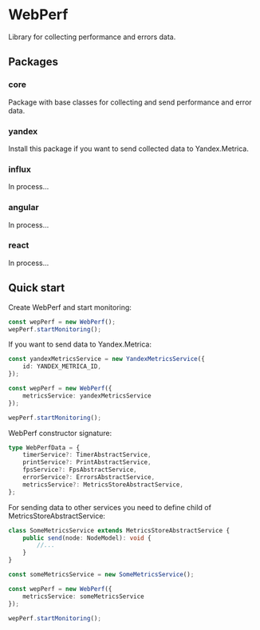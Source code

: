 # WebPerf
Library for collecting performance and errors data.

## Packages

### core
Package with base classes for collecting and send performance and error data.

### yandex
Install this package if you want to send collected data to Yandex.Metrica.

### influx
In process...

### angular
In process...

### react
In process...

## Quick start

Create WebPerf and start monitoring:
```ts
const wepPerf = new WebPerf();
wepPerf.startMonitoring();
```

If you want to send data to Yandex.Metrica:

```ts
const yandexMetricsService = new YandexMetricsService({
    id: YANDEX_METRICA_ID,
});

const wepPerf = new WebPerf({
    metricsService: yandexMetricsService
});

wepPerf.startMonitoring();
```

WebPerf constructor signature:
```ts
type WebPerfData = {
    timerService?: TimerAbstractService,
    printService?: PrintAbstractService,
    fpsService?: FpsAbstractService,
    errorService?: ErrorsAbstractService,
    metricsService?: MetricsStoreAbstractService,
};
```

For sending data to other services you need to define child of MetricsStoreAbstractService:
```ts
class SomeMetricsService extends MetricsStoreAbstractService {
    public send(node: NodeModel): void {
        //...
    }
}

const someMetricsService = new SomeMetricsService();

const wepPerf = new WebPerf({
    metricsService: someMetricsService
});

wepPerf.startMonitoring();
```